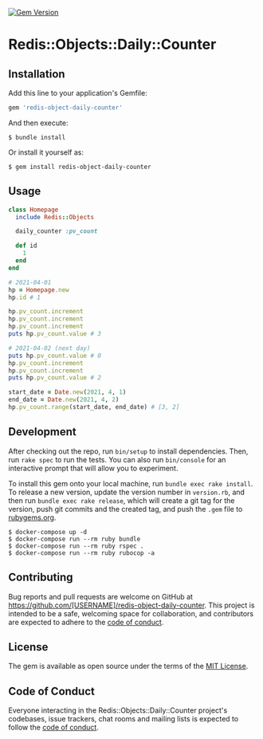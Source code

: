 [![Gem Version](https://badge.fury.io/rb/redis-object-daily-counter.svg)](https://badge.fury.io/rb/redis-object-daily-counter)

# Redis::Objects::Daily::Counter

## Installation

Add this line to your application's Gemfile:

```ruby
gem 'redis-object-daily-counter'
```

And then execute:

    $ bundle install

Or install it yourself as:

    $ gem install redis-object-daily-counter

## Usage

```rb
class Homepage
  include Redis::Objects

  daily_counter :pv_count

  def id
    1
  end
end

# 2021-04-01
hp = Homepage.new
hp.id # 1

hp.pv_count.increment
hp.pv_count.increment
hp.pv_count.increment
puts hp.pv_count.value # 3

# 2021-04-02 (next day)
puts hp.pv_count.value # 0
hp.pv_count.increment
hp.pv_count.increment
puts hp.pv_count.value # 2

start_date = Date.new(2021, 4, 1)
end_date = Date.new(2021, 4, 2)
hp.pv_count.range(start_date, end_date) # [3, 2]
```

## Development

After checking out the repo, run `bin/setup` to install dependencies. Then, run `rake spec` to run the tests. You can also run `bin/console` for an interactive prompt that will allow you to experiment.

To install this gem onto your local machine, run `bundle exec rake install`. To release a new version, update the version number in `version.rb`, and then run `bundle exec rake release`, which will create a git tag for the version, push git commits and the created tag, and push the `.gem` file to [rubygems.org](https://rubygems.org).

    $ docker-compose up -d
    $ docker-compose run --rm ruby bundle
    $ docker-compose run --rm ruby rspec .
    $ docker-compose run --rm ruby rubocop -a

## Contributing

Bug reports and pull requests are welcome on GitHub at https://github.com/[USERNAME]/redis-object-daily-counter. This project is intended to be a safe, welcoming space for collaboration, and contributors are expected to adhere to the [code of conduct](https://github.com/[USERNAME]/redis-object-daily-counter/blob/master/CODE_OF_CONDUCT.md).

## License

The gem is available as open source under the terms of the [MIT License](https://opensource.org/licenses/MIT).

## Code of Conduct

Everyone interacting in the Redis::Objects::Daily::Counter project's codebases, issue trackers, chat rooms and mailing lists is expected to follow the [code of conduct](https://github.com/[USERNAME]/redis-object-daily-counter/blob/master/CODE_OF_CONDUCT.md).
